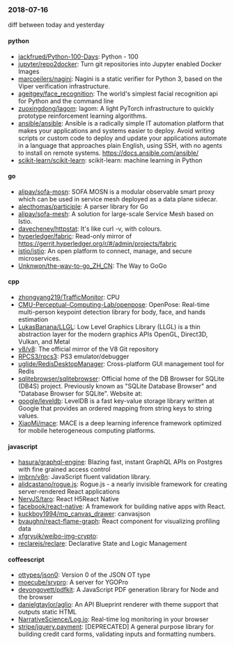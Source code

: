 ### 2018-07-16
diff between today and yesterday

#### python
* [jackfrued/Python-100-Days](https://github.com/jackfrued/Python-100-Days): Python - 100
* [jupyter/repo2docker](https://github.com/jupyter/repo2docker): Turn git repositories into Jupyter enabled Docker Images
* [marcoeilers/nagini](https://github.com/marcoeilers/nagini): Nagini is a static verifier for Python 3, based on the Viper verification infrastructure.
* [ageitgey/face_recognition](https://github.com/ageitgey/face_recognition): The world's simplest facial recognition api for Python and the command line
* [zuoxingdong/lagom](https://github.com/zuoxingdong/lagom): lagom: A light PyTorch infrastructure to quickly prototype reinforcement learning algorithms.
* [ansible/ansible](https://github.com/ansible/ansible): Ansible is a radically simple IT automation platform that makes your applications and systems easier to deploy. Avoid writing scripts or custom code to deploy and update your applications  automate in a language that approaches plain English, using SSH, with no agents to install on remote systems. https://docs.ansible.com/ansible/
* [scikit-learn/scikit-learn](https://github.com/scikit-learn/scikit-learn): scikit-learn: machine learning in Python

#### go
* [alipay/sofa-mosn](https://github.com/alipay/sofa-mosn): SOFA MOSN is a modular observable smart proxy which can be used in service mesh deployed as a data plane sidecar.
* [alecthomas/participle](https://github.com/alecthomas/participle): A parser library for Go
* [alipay/sofa-mesh](https://github.com/alipay/sofa-mesh): A solution for large-scale Service Mesh based on Istio.
* [davecheney/httpstat](https://github.com/davecheney/httpstat): It's like curl -v, with colours.
* [hyperledger/fabric](https://github.com/hyperledger/fabric): Read-only mirror of https://gerrit.hyperledger.org/r/#/admin/projects/fabric
* [istio/istio](https://github.com/istio/istio): An open platform to connect, manage, and secure microservices.
* [Unknwon/the-way-to-go_ZH_CN](https://github.com/Unknwon/the-way-to-go_ZH_CN): The Way to GoGo 

#### cpp
* [zhongyang219/TrafficMonitor](https://github.com/zhongyang219/TrafficMonitor): CPU
* [CMU-Perceptual-Computing-Lab/openpose](https://github.com/CMU-Perceptual-Computing-Lab/openpose): OpenPose: Real-time multi-person keypoint detection library for body, face, and hands estimation
* [LukasBanana/LLGL](https://github.com/LukasBanana/LLGL): Low Level Graphics Library (LLGL) is a thin abstraction layer for the modern graphics APIs OpenGL, Direct3D, Vulkan, and Metal
* [v8/v8](https://github.com/v8/v8): The official mirror of the V8 Git repository
* [RPCS3/rpcs3](https://github.com/RPCS3/rpcs3): PS3 emulator/debugger
* [uglide/RedisDesktopManager](https://github.com/uglide/RedisDesktopManager):  Cross-platform GUI management tool for Redis
* [sqlitebrowser/sqlitebrowser](https://github.com/sqlitebrowser/sqlitebrowser): Official home of the DB Browser for SQLite (DB4S) project. Previously known as "SQLite Database Browser" and "Database Browser for SQLite". Website at:
* [google/leveldb](https://github.com/google/leveldb): LevelDB is a fast key-value storage library written at Google that provides an ordered mapping from string keys to string values.
* [XiaoMi/mace](https://github.com/XiaoMi/mace): MACE is a deep learning inference framework optimized for mobile heterogeneous computing platforms.

#### javascript
* [hasura/graphql-engine](https://github.com/hasura/graphql-engine): Blazing fast, instant GraphQL APIs on Postgres with fine grained access control
* [imbrn/v8n](https://github.com/imbrn/v8n):  JavaScript fluent validation library.
* [alidcastano/rogue.js](https://github.com/alidcastano/rogue.js): Rogue.js - a nearly invisible framework for creating server-rendered React applications
* [NervJS/taro](https://github.com/NervJS/taro):  React H5React Native 
* [facebook/react-native](https://github.com/facebook/react-native): A framework for building native apps with React.
* [kuckboy1994/mp_canvas_drawer](https://github.com/kuckboy1994/mp_canvas_drawer):  canvasjson
* [bvaughn/react-flame-graph](https://github.com/bvaughn/react-flame-graph): React component for visualizing profiling data
* [xfgryujk/weibo-img-crypto](https://github.com/xfgryujk/weibo-img-crypto): 
* [reclarejs/reclare](https://github.com/reclarejs/reclare): Declarative State and Logic Management

#### coffeescript
* [ottypes/json0](https://github.com/ottypes/json0): Version 0 of the JSON OT type
* [moecube/srvpro](https://github.com/moecube/srvpro): A server for YGOPro
* [devongovett/pdfkit](https://github.com/devongovett/pdfkit): A JavaScript PDF generation library for Node and the browser
* [danielgtaylor/aglio](https://github.com/danielgtaylor/aglio): An API Blueprint renderer with theme support that outputs static HTML
* [NarrativeScience/Log.io](https://github.com/NarrativeScience/Log.io): Real-time log monitoring in your browser
* [stripe/jquery.payment](https://github.com/stripe/jquery.payment): [DEPRECATED] A general purpose library for building credit card forms, validating inputs and formatting numbers.
